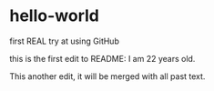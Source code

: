# hello-world
first REAL try at using GitHub

this is the first edit to README: I am 22 years old.

This another edit, it will be merged with all past text.

